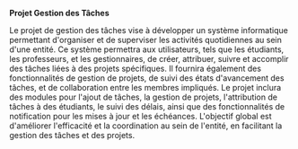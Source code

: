 <b>Projet Gestion des Tâches </b> 

Le projet de gestion des tâches vise à développer un système informatique permettant d'organiser et de superviser les activités quotidiennes au sein d'une entité. Ce système permettra aux utilisateurs, tels que les étudiants, les professeurs, et les gestionnaires, de créer, attribuer, suivre et accomplir des tâches liées à des projets spécifiques. Il fournira également des fonctionnalités de gestion de projets, de suivi des états d'avancement des tâches, et de collaboration entre les membres impliqués. Le projet inclura des modules pour l'ajout de tâches, la gestion de projets, l'attribution de tâches à des étudiants, le suivi des délais, ainsi que des fonctionnalités de notification pour les mises à jour et les échéances. L'objectif global est d'améliorer l'efficacité et la coordination au sein de l'entité, en facilitant la gestion des tâches et des projets.
